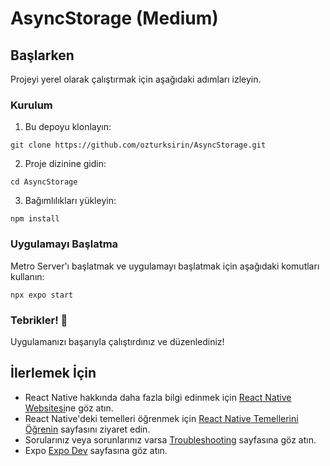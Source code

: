 # AsyncStorage (Medium)

## Başlarken

Projeyi yerel olarak çalıştırmak için aşağıdaki adımları izleyin.

### Kurulum

1. Bu depoyu klonlayın:

```
git clone https://github.com/ozturksirin/AsyncStorage.git
```

2. Proje dizinine gidin:

```
cd AsyncStorage
```

3. Bağımlılıkları yükleyin:

```
npm install
```

### Uygulamayı Başlatma

Metro Server'ı başlatmak ve uygulamayı başlatmak için aşağıdaki komutları kullanın:

```
npx expo start
```


### Tebrikler! 🎉

Uygulamanızı başarıyla çalıştırdınız ve düzenlediniz!

## İlerlemek İçin

- React Native hakkında daha fazla bilgi edinmek için [React Native Websitesi](https://reactnative.dev/)ne göz atın.
- React Native'deki temelleri öğrenmek için [React Native Temellerini Öğrenin](https://reactnative.dev/docs/tutorial) sayfasını ziyaret edin.
- Sorularınız veya sorunlarınız varsa [Troubleshooting](https://reactnative.dev/docs/troubleshooting) sayfasına göz atın.
- Expo  [Expo Dev](https://expo.dev/) sayfasına göz atın.
